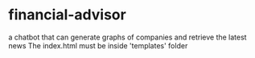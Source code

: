 # financial-advisor
a chatbot that can generate graphs of companies and retrieve the latest news
The index.html must be inside 'templates' folder
